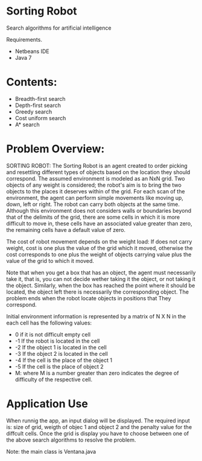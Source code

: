 # Sorting Robot
Search algorithms for artificial intelligence

Requirements.
- Netbeans IDE
- Java 7

# Contents:
- Breadth-first search
- Depth-first search
- Greedy search
- Cost uniform search
- A* search


# Problem Overview:

SORTING ROBOT: The Sorting Robot is an agent created to order picking and resettling different types of objects based on the location they should correspond. The  assumed environment is modeled as an NxN grid. Two objects of any weight is considered; the robot's aim is to bring the two objects to the places it deserves within of the grid. For each scan of the environment, the agent can perform simple movements like moving up, down, left or right. The robot can carry both objects at the same time. Although this environment does not considers walls or boundaries beyond that of the delimits of the grid, there are some cells  in which it is more difficult to move in, these cells have an associated value greater than zero, the remaining cells have a default value of zero.  

The cost of robot movement depends on the weight load: If does not carry weight, cost is one plus the value of the grid which it moved, otherwise the cost corresponds to one plus the weight of objects carrying value plus the value of the grid to which it moved.     

Note that when you get a box that has an object, the agent must necessarily take it, that is, you can not decide wether taking it the object, or not taking it the object. Similarly, when the box has reached the point where it should be located, the object left there is necessarily the corresponding object. The problem ends when the robot locate objects in positions that They correspond.

Initial environment information is represented by a matrix of N X N in the each cell has the following values:
- 0 if it is not difficult empty cell 
- -1 If the robot is located in the cell 
- -2 If the object 1 is located in the cell
- -3 If the object 2 is located in the cell
- -4 If the cell is the place of the object 1
- -5 If the cell is the place of object 2
- M: where M is a number greater than zero indicates the degree of difficulty of the respective cell.

# Application Use

When runnig the app, an input dialog will be displayed. The required input is: size of grid, weigth of objec 1 and object 2 and the penalty value for the diffcult cells. Once the grid is display you have to choose between one of the above search algorithms to resolve the problem.

Note: the main class is Ventana.java

